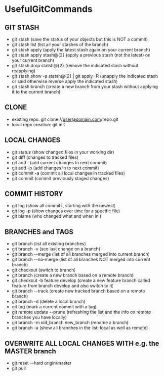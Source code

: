 # UsefulGitCommands
GIT STASH
---------
* git stash    (save the status of your objects but this is NOT a commit)
* git stash list  (list all your stashes of the branch)
* git stash apply  (apply the latest stash again on your current branch)
* git stash apply stash@{2}   (apply a previous stash (not the latest) on your current branch)
* git stash drop  statsh@{2} (remove the indicated stash without reapplying)
* git stash show -p statsh@{2} | git apply -R  (unapply the indicated stash or said otherwise reverse apply the indicated stash)
* git stash branch (create a new branch from your stash without applying it to the current branch)

CLONE
------
* existing repo:  git clone //user@domain.com/repo.git
* local repo creation:  git init

LOCAL CHANGES
-------------
* git status (show changed files in your working dir)
* git diff (changes to tracked files)
* git add . (add current changes to next commit)
* git add -p <file> (add changes in <file> to next commit)
* git commit -a (commit all local changes in tracked files)
* git commit (commit previously staged changes)

COMMIT HISTORY
--------------
* git log (show all commits, starting with the newest)
* git log -p <file> (show changes over time for a specific file)
* git blame <file> (who changed what and when in <file>)

BRANCHES and TAGS
-------------------
* git branch (list all existing branches)
* git branch -v (see last change on a branch)
* git branch --merge (list of all branches merged into current branch)
* git branch --no-merge (list of all branches NOT merged into current branch)
* git checkout <branch> (switch to branch)
* git branch <new branch> (create a new branch based on a remote branch)
* git checkout -b feature develop (create a new feature branch called feature from branch develop and also switch to it)
* git branch --track <new branch> <remote branch> (create new tracked branch based on a remote branch)
* git branch -d <branch> (delete a local branch)
* git tag <tag name> (mark a current commit with a tag)
* git remote update --prune      (refreshing the list and the info on remote branches you have locally)
* git branch -m old_branch new_branch  (rename a branch)
* git branch -a (show all branches in the list: local as well as remote)
  
 OVERWRITE ALL LOCAL CHANGES WITH e.g. the MASTER branch
 -------------------------------------------------------
 * git reset --hard    origin/master
 * git pull
